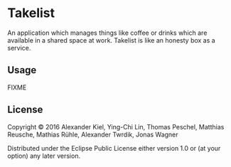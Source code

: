 # Takelist

An application which manages things like coffee or drinks which are available in a shared space at work. Takelist is like an honesty box as a service.

## Usage

FIXME

## License

Copyright © 2016 Alexander Kiel, Ying-Chi Lin, Thomas Peschel, Matthias Reusche, Mathias Rühle, Alexander Twrdik, Jonas Wagner

Distributed under the Eclipse Public License either version 1.0 or (at
your option) any later version.
